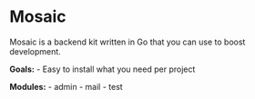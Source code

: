 # Mosaic

Mosaic is a backend kit written in Go that you can use to boost development.

**Goals:**
    - Easy to install what you need per project

**Modules:**
    - admin
    - mail
    - test